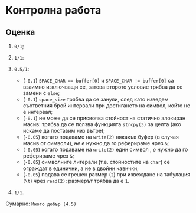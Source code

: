 # Контролна работа

## Оценка

1. `0/1`;

2. `1/1`:

3. `0.5/1`:
    * (`-0.1`) `SPACE_CHAR == buffer[0]` и `SPACE_CHAR != buffer[0]` са взаимно изключващи се, затова второто условие трябва да се замени с `else`;
    * (`-0.1`) `space_size` трябва да се занули, след като изведем съответния брой интервали при достигането на символ, който не е интервал;
    * (`-0.1`) не може да се присвоява стойност на статично алокиран масив: трябва да се ползва функцията `strcpy(3)` за целта (ако искаме да поставим низ вътре);
    * (`-0.05`) когато подаваме на `write(2)` някакъв буфер (в случая масив от символи), *не е* нужно да го реферираме чрез `&`;
    * (`-0.05`) когато подаваме на `write(2)` един символ , *е* нужно да го реферираме чрез `&`;
    * (`-0.05`) символните литерали (т.е. стойностите на `char`) се ограждат в единични, а не в двойни кавички;
    * (`-0.05`) подава се грешен размер (`2`) при извеждане на табулация (`\t`) чрез `read(2)`: размерът трябва да е `1`.

4. `1/1`.

Сумарно: `Много добър (4.5)`